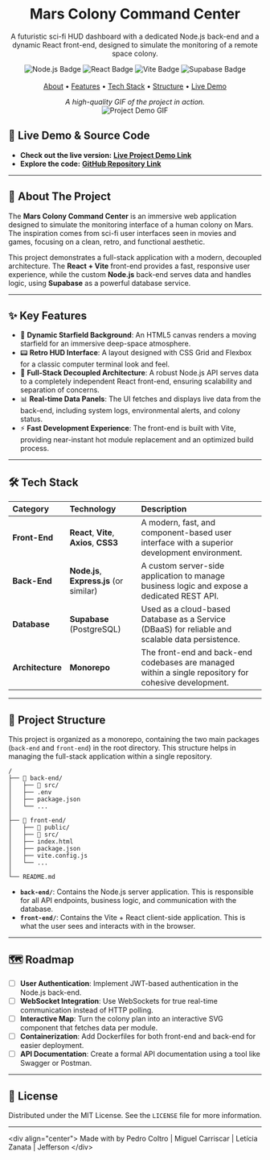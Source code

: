 <div align="center">
  <h1><b>Mars Colony Command Center</b></h1>
  <p>A futuristic sci-fi HUD dashboard with a dedicated Node.js back-end and a dynamic React front-end, designed to simulate the monitoring of a remote space colony.</p>

  <div>
    <img src="https://img.shields.io/badge/Node.js-339933?style=for-the-badge&logo=nodedotjs&logoColor=white" alt="Node.js Badge"/>
    <img src="https://img.shields.io/badge/React-20232A?style=for-the-badge&logo=react&logoColor=61DAFB" alt="React Badge"/>
    <img src="https://img.shields.io/badge/Vite-646CFF?style=for-the-badge&logo=vite&logoColor=white" alt="Vite Badge"/>
    <img src="https://img.shields.io/badge/Supabase-3ECF8E?style=for-the-badge&logo=supabase&logoColor=white" alt="Supabase Badge"/>
  </div>
  <br>
  <a href="#-about-the-project">About</a> •
  <a href="#-key-features">Features</a> •
  <a href="#-tech-stack">Tech Stack</a> •
  <a href="#-project-structure">Structure</a> •
  <a href="#-live-demo">Live Demo</a>

</div>

<p align="center">
  <em>A high-quality GIF of the project in action.</em><br>
  <img src="http://googleusercontent.com/image_generation_content/0" alt="Project Demo GIF"/>
</p> 

## 🚀 Live Demo & Source Code

  - **Check out the live version:** **[Live Project Demo Link](https://your-live-demo-link.com)**
  - **Explore the code:** **[GitHub Repository Link](https://www.google.com/search?q=https://github.com/your-username/your-repo-name)**

-----

## 📖 About The Project

The **Mars Colony Command Center** is an immersive web application designed to simulate the monitoring interface of a human colony on Mars. The inspiration comes from sci-fi user interfaces seen in movies and games, focusing on a clean, retro, and functional aesthetic.

This project demonstrates a full-stack application with a modern, decoupled architecture. The **React + Vite** front-end provides a fast, responsive user experience, while the custom **Node.js** back-end serves data and handles logic, using **Supabase** as a powerful database service.

-----

## ✨ Key Features

  - 🌌 **Dynamic Starfield Background**: An HTML5 canvas renders a moving starfield for an immersive deep-space atmosphere.
  - 📟 **Retro HUD Interface**: A layout designed with CSS Grid and Flexbox for a classic computer terminal look and feel.
  - 📡 **Full-Stack Decoupled Architecture**: A robust Node.js API serves data to a completely independent React front-end, ensuring scalability and separation of concerns.
  - 📊 **Real-time Data Panels**: The UI fetches and displays live data from the back-end, including system logs, environmental alerts, and colony status.
  - ⚡ **Fast Development Experience**: The front-end is built with Vite, providing near-instant hot module replacement and an optimized build process.

-----

## 🛠️ Tech Stack

| Category | Technology | Description |
| :--- | :--- | :--- |
| **Front-End** | **React**, **Vite**, **Axios**, **CSS3** | A modern, fast, and component-based user interface with a superior development environment. |
| **Back-End** | **Node.js**, **Express.js** (or similar) | A custom server-side application to manage business logic and expose a dedicated REST API. |
| **Database** | **Supabase** (PostgreSQL) | Used as a cloud-based Database as a Service (DBaaS) for reliable and scalable data persistence. |
| **Architecture** | **Monorepo** | The front-end and back-end codebases are managed within a single repository for cohesive development. |

-----

## 📁 Project Structure

This project is organized as a monorepo, containing the two main packages (`back-end` and `front-end`) in the root directory. This structure helps in managing the full-stack application within a single repository.

```
/
├── 📁 back-end/
│   ├── 📁 src/
│   ├── .env
│   ├── package.json
│   └── ...
│
├── 📁 front-end/
│   ├── 📁 public/
│   ├── 📁 src/
│   ├── index.html
│   ├── package.json
│   ├── vite.config.js
│   └── ...
│
└── README.md
```

  - **`back-end/`**: Contains the Node.js server application. This is responsible for all API endpoints, business logic, and communication with the database.
  - **`front-end/`**: Contains the Vite + React client-side application. This is what the user sees and interacts with in the browser.

-----

## 🗺️ Roadmap

  - [ ] **User Authentication**: Implement JWT-based authentication in the Node.js back-end.
  - [ ] **WebSocket Integration**: Use WebSockets for true real-time communication instead of HTTP polling.
  - [ ] **Interactive Map**: Turn the colony plan into an interactive SVG component that fetches data per module.
  - [ ] **Containerization**: Add Dockerfiles for both front-end and back-end for easier deployment.
  - [ ] **API Documentation**: Create a formal API documentation using a tool like Swagger or Postman.

-----

## 📄 License

Distributed under the MIT License. See the `LICENSE` file for more information.

-----

\<div align="center"\>
Made with by Pedro Coltro | Miguel Carriscar | Letícia Zanata | Jefferson
\</div\>

